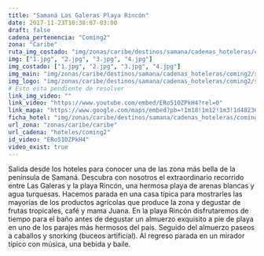 ```yaml
---
title: "Samaná Las Galeras Playa Rincón"
date: 2017-11-23T10:38:07-03:00
draft: false
cadena_pertenencia: "Coming2"
zona: "Caribe"
ruta_img_costado: "img/zonas/caribe/destinos/samana/cadenas_hoteleras/coming2/samana_las_galeras_playa_rincon/imagenes/"
img: ["1.jpg", "2.jpg", "3.jpg", "4.jpg"]
img_costado: ["1.jpg", "2.jpg", "3.jpg", "4.jpg"]
img_main: "img/zonas/caribe/destinos/samana/cadenas_hoteleras/coming2/samana_las_galeras_playa_rincon/samana_las_galeras_playa_rincon.jpg"
img_logo: "img/zonas/caribe/destinos/samana/cadenas_hoteleras/coming2/samana_las_galeras_playa_rincon/logo_coming2.jpg"
# Esto esta pendiente de resolver
link_img_video: ""
link_video: "https://www.youtube.com/embed/ERo51OZPkH4?rel=0"
link_mapa: "https://www.google.com/maps/embed?pb=!1m18!1m12!1m3!1d482367.2486785658!2d-69.7159157638247!3d19.1736084663273!2m3!1f0!2f0!3f0!3m2!1i1024!2i768!4f13.1!3m3!1m2!1s0x8eaee350e9a9d783%3A0x7281dc67d4387ca6!2sSaman%C3%A1%2C+Rep%C3%BAblica+Dominicana!5e0!3m2!1ses!2scl!4v1511444419897"
ficha_hotel: "img/zonas/caribe/destinos/samana/cadenas_hoteleras/coming2/samana_las_galeras_playa_rincon/samana_las_galeras_playa_rincon.pdf"
url_zona: "zonas/caribe/caribe"
url_cadena: "hoteles/coming2"
id_video: "ERo51OZPkH4"
video_exist: true
---
```

Salida desde los hoteles para conocer una de las zona más bella de la península de Samaná. Descubra con nosotros el extraordinario recorrido entre Las Galeras y la playa Rincón, una hermosa playa de arenas blancas y agua turquesas. Hacemos parada en una casa típica para mostrarles las mayorías de los productos agrícolas que produce la zona y degustar de frutas tropicales, café y mama Juana. En la playa Rincón disfrutaremos de tiempo para el baño antes de degustar un almuerzo exquisito a pie de playa en uno de los parajes más hermosos del país. Seguido del almuerzo paseos a caballos y snorking (buceos artificial). Al regreso parada en un mirador típico con música, una bebida y baile.
